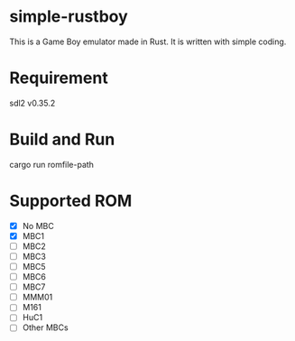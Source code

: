 # simple-rustboy
This is a Game Boy emulator made in Rust.
It is written with simple coding.

# Requirement
sdl2 v0.35.2

# Build and Run
cargo run romfile-path

# Supported ROM
- [x] No MBC
- [x] MBC1
- [ ] MBC2
- [ ] MBC3
- [ ] MBC5
- [ ] MBC6
- [ ] MBC7
- [ ] MMM01
- [ ] M161
- [ ] HuC1
- [ ] Other MBCs
